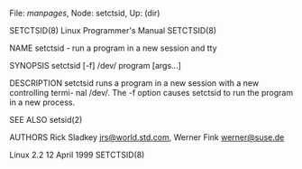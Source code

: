 File: *manpages*,  Node: setctsid,  Up: (dir)

SETCTSID(8)                Linux Programmer's Manual               SETCTSID(8)



NAME
       setctsid - run a program in a new session and tty

SYNOPSIS
       setctsid [-f] /dev/<tty> program [args...]

DESCRIPTION
       setctsid  runs a program in a new session with a new controlling termi-
       nal /dev/<tty>.  The -f option causes setctsid to run the program in  a
       new process.

SEE ALSO
       setsid(2)

AUTHORS
       Rick Sladkey <jrs@world.std.com>, Werner Fink <werner@suse.de>



Linux 2.2                        12 April 1999                     SETCTSID(8)
